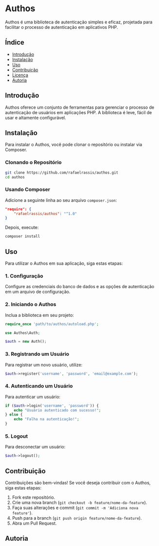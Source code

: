# Authos

Authos é uma biblioteca de autenticação simples e eficaz, projetada para facilitar o processo de autenticação em aplicativos PHP.

## Índice

- [Introdução](#introdução)
- [Instalação](#instalação)
- [Uso](#uso)
- [Contribuição](#contribuição)
- [Licença](#licença)
- [Autoria](#autoria)

## Introdução

Authos oferece um conjunto de ferramentas para gerenciar o processo de autenticação de usuários em aplicações PHP. A biblioteca é leve, fácil de usar e altamente configurável.

## Instalação

Para instalar o Authos, você pode clonar o repositório ou instalar via Composer.

### Clonando o Repositório

```bash
git clone https://github.com/rafaelrassis/authos.git
cd authos
```

### Usando Composer

Adicione a seguinte linha ao seu arquivo `composer.json`:

```json
"require": {
    "rafaelrassis/authos": "^1.0"
}
```

Depois, execute:

```bash
composer install
```

## Uso

Para utilizar o Authos em sua aplicação, siga estas etapas:

### 1. Configuração

Configure as credenciais do banco de dados e as opções de autenticação em um arquivo de configuração.

### 2. Iniciando o Authos

Inclua a biblioteca em seu projeto:

```php
require_once 'path/to/authos/autoload.php';

use Authos\Auth;

$auth = new Auth();
```

### 3. Registrando um Usuário

Para registrar um novo usuário, utilize:

```php
$auth->register('username', 'password', 'email@example.com');
```

### 4. Autenticando um Usuário

Para autenticar um usuário:

```php
if ($auth->login('username', 'password')) {
    echo "Usuário autenticado com sucesso!";
} else {
    echo "Falha na autenticação!";
}
```

### 5. Logout

Para desconectar um usuário:

```php
$auth->logout();
```

## Contribuição

Contribuições são bem-vindas! Se você deseja contribuir com o Authos, siga estas etapas:

1. Fork este repositório.
2. Crie uma nova branch (`git checkout -b feature/nome-da-feature`).
3. Faça suas alterações e commit (`git commit -m 'Adiciona nova feature'`).
4. Push para a branch (`git push origin feature/nome-da-feature`).
5. Abra um Pull Request.


## Autoria


